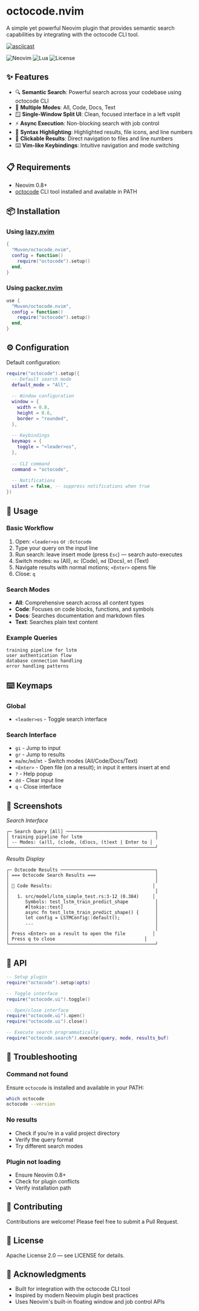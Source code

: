 # octocode.nvim

A simple yet powerful Neovim plugin that provides semantic search capabilities by integrating with the octocode CLI tool.

[![asciicast](https://asciinema.org/a/732758.svg)](https://asciinema.org/a/732758)

![Neovim](https://img.shields.io/badge/Neovim-0.8+-green.svg)
![Lua](https://img.shields.io/badge/Made%20with-Lua-blue.svg)
![License](https://img.shields.io/badge/License-Apache%202.0-blue.svg)

## ✨ Features

- 🔍 **Semantic Search**: Powerful search across your codebase using octocode CLI
- 🎯 **Multiple Modes**: All, Code, Docs, Text
- 🪟 **Single-Window Split UI**: Clean, focused interface in a left vsplit
- ⚡ **Async Execution**: Non-blocking search with job control
- 🎨 **Syntax Highlighting**: Highlighted results, file icons, and line numbers
- 🔗 **Clickable Results**: Direct navigation to files and line numbers
- ⌨️ **Vim-like Keybindings**: Intuitive navigation and mode switching

## 📋 Requirements

- Neovim 0.8+
- [octocode](https://github.com/Muvon/octocode) CLI tool installed and available in PATH

## 📦 Installation

### Using [lazy.nvim](https://github.com/folke/lazy.nvim)

```lua
{
  "Muvon/octocode.nvim",
  config = function()
    require("octocode").setup()
  end,
}
```

### Using [packer.nvim](https://github.com/wbthomason/packer.nvim)

```lua
use {
  "Muvon/octocode.nvim",
  config = function()
    require("octocode").setup()
  end,
}
```

## ⚙️ Configuration

Default configuration:

```lua
require("octocode").setup({
  -- Default search mode
  default_mode = "All",
  
  -- Window configuration
  window = {
    width = 0.8,
    height = 0.6,
    border = "rounded",
  },
  
  -- Keybindings
  keymaps = {
    toggle = "<leader>os",
  },
  
  -- CLI command
  command = "octocode",
  
  -- Notifications
  silent = false, -- suppress notifications when true
})
```

## 🚀 Usage

### Basic Workflow

1. Open: `<leader>os` or `:Octocode`
2. Type your query on the input line
3. Run search: leave insert mode (press `Esc`) — search auto-executes
4. Switch modes: `ma` (All), `mc` (Code), `md` (Docs), `mt` (Text)
5. Navigate results with normal motions; `<Enter>` opens file
6. Close: `q`

### Search Modes

- **All**: Comprehensive search across all content types
- **Code**: Focuses on code blocks, functions, and symbols
- **Docs**: Searches documentation and markdown files
- **Text**: Searches plain text content

### Example Queries

```
training pipeline for lstm
user authentication flow
database connection handling
error handling patterns
```

## ⌨️ Keymaps

### Global
- `<leader>os` - Toggle search interface

### Search Interface
- `gi` - Jump to input
- `gr` - Jump to results
- `ma`/`mc`/`md`/`mt` - Switch modes (All/Code/Docs/Text)
- `<Enter>` - Open file (on a result); in input it enters insert at end
- `?` - Help popup
- `dd` - Clear input line
- `q` - Close interface

## 🎨 Screenshots

*Search Interface*
```
┌─ Search Query [All] ─────────────────────────────────┐
│ training pipeline for lstm                           │
│ -- Modes: (a)ll, (c)ode, (d)ocs, (t)ext | Enter to │
└──────────────────────────────────────────────────────┘
```

*Results Display*
```
┌─ Octocode Results ───────────────────────────────────┐
│ === Octocode Search Results ===                      │
│                                                      │
│ 📄 Code Results:                                     │
│                                                      │
│   1. src/model/lstm_simple_test.rs:3-12 (0.384)     │
│      Symbols: test_lstm_train_predict_shape          │
│      #[tokio::test]                                  │
│      async fn test_lstm_train_predict_shape() {      │
│      let config = LSTMConfig::default();             │
│      ...                                             │
│                                                      │
│ Press <Enter> on a result to open the file          │
│ Press q to close                                 │
└──────────────────────────────────────────────────────┘
```

## 🔧 API

```lua
-- Setup plugin
require("octocode").setup(opts)

-- Toggle interface
require("octocode.ui").toggle()

-- Open/close interface
require("octocode.ui").open()
require("octocode.ui").close()

-- Execute search programmatically
require("octocode.search").execute(query, mode, results_buf)
```

## 🐛 Troubleshooting

### Command not found
Ensure `octocode` is installed and available in your PATH:
```bash
which octocode
octocode --version
```

### No results
- Check if you're in a valid project directory
- Verify the query format
- Try different search modes

### Plugin not loading
- Ensure Neovim 0.8+
- Check for plugin conflicts
- Verify installation path

## 🤝 Contributing

Contributions are welcome! Please feel free to submit a Pull Request.

## 📄 License

Apache License 2.0 — see LICENSE for details.

## 🙏 Acknowledgments

- Built for integration with the octocode CLI tool
- Inspired by modern Neovim plugin best practices
- Uses Neovim's built-in floating window and job control APIs
